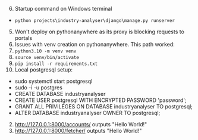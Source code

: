 6. Startup command on Windows terminal
 - `python projects\industry-analyser\django\manage.py runserver`
5. Won't deploy on pythonanywhere as its proxy is blocking requests to portals
4. Issues with venv creation on pythonanywhere. This path worked:
  1. `python3.10 -m venv venv`
  2. `source venv/bin/activate`
  3. `pip install -r requirements.txt`
3. Local postgresql setup:
  - sudo systemctl start postgresql
  - sudo -i -u postgres
  - CREATE DATABASE industryanalyser
  - CREATE USER postgresql  WITH ENCRYPTED PASSWORD 'password';
  - GRANT ALL PRIVILEGES ON DATABASE industryanalyser TO postgresql;
  - ALTER DATABASE industryanalyser OWNER TO postgresql;
2. http://127.0.0.1:8000/accounts/ outputs "Hello World!"
1. http://127.0.0.1:8000/fetcher/ outputs "Hello World!"